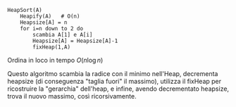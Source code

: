 ```
HeapSort(A)
	Heapify(A)   # O(n)
	Heapsize[A] = n
	for i=n down to 2 do
		scambia A[1] e A[i]
		Heapsize[A] = Heapsize[A]-1
		fixHeap(1,A)

```

Ordina in loco in tempo $O(n \log n)$

Questo algoritmo scambia la radice con il minimo nell'Heap, decrementa heapsize (di conseguenza "taglia fuori" il massimo), utilizza il fixHeap per ricostruire la "gerarchia" dell'heap, e infine, avendo decrementato heapsize, trova il nuovo massimo, così ricorsivamente. 